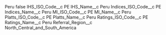 <?xml version="1.0" encoding="UTF-8"?>
<CustomMetadata xmlns="http://soap.sforce.com/2006/04/metadata" xmlns:xsi="http://www.w3.org/2001/XMLSchema-instance" xmlns:xsd="http://www.w3.org/2001/XMLSchema">
    <label>Peru</label>
    <protected>false</protected>
    <values>
        <field>IHS_ISO_Code__c</field>
        <value xsi:type="xsd:string">PE</value>
    </values>
    <values>
        <field>IHS_Name__c</field>
        <value xsi:type="xsd:string">Peru</value>
    </values>
    <values>
        <field>Indices_ISO_Code__c</field>
        <value xsi:type="xsd:string">PE</value>
    </values>
    <values>
        <field>Indices_Name__c</field>
        <value xsi:type="xsd:string">Peru</value>
    </values>
    <values>
        <field>MI_ISO_Code__c</field>
        <value xsi:type="xsd:string">PE</value>
    </values>
    <values>
        <field>MI_Name__c</field>
        <value xsi:type="xsd:string">Peru</value>
    </values>
    <values>
        <field>Platts_ISO_Code__c</field>
        <value xsi:type="xsd:string">PE</value>
    </values>
    <values>
        <field>Platts_Name__c</field>
        <value xsi:type="xsd:string">Peru</value>
    </values>
    <values>
        <field>Ratings_ISO_Code__c</field>
        <value xsi:type="xsd:string">PE</value>
    </values>
    <values>
        <field>Ratings_Name__c</field>
        <value xsi:type="xsd:string">Peru</value>
    </values>
    <values>
        <field>Referral_Region__c</field>
        <value xsi:type="xsd:string">North_Central_and_South_America</value>
    </values>
</CustomMetadata>
